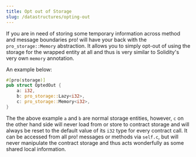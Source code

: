 ```yaml
---
title: Opt out of Storage
slug: /datastructures/opting-out
---
```


If you are in need of storing some temporary information across method and message boundaries pro! will have your back with the `pro_storage::Memory` abstraction. It allows you to simply opt-out of using the storage for the wrapped entity at all and thus is very similar to Solidity's very own `memory` annotation.

An example below:

```rust
#[pro(storage)]
pub struct OptedOut {
    a: i32,
    b: pro_storage::Lazy<i32>,
    c: pro_storage::Memory<i32>,
}
```

The the above example `a` and `b` are normal storage entities, however, `c` on the other hand side will never load from or store to contract storage and will always be reset to the default value of its `i32` type for every contract call.
It can be accessed from all pro! messages or methods via `self.c`, but will never manipulate the contract storage and thus acts wonderfully as some shared local information.
